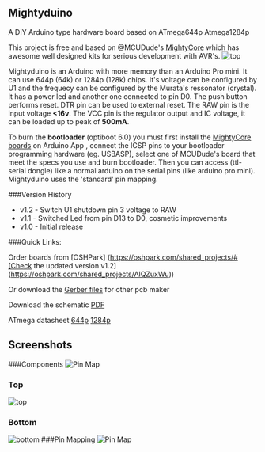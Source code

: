 ## Mightyduino
A DIY Arduino type hardware board based on ATmega644p Atmega1284p

This project is free and based on @MCUDude's [MightyCore](https://github.com/MCUdude/MightyCore) which has awesome well designed kits for serious development with AVR's.
![top](https://github.com/peekpt/mightyduino/raw/master/img/3dtop.png)

Mightyduino is an Arduino with more memory than an Arduino Pro mini. It can use 644p (64k) or 1284p (128k) chips. It's voltage can be configured by U1 and the frequecy can be configured by the Murata's ressonator (crystal).
It has a power led and another one connected to pin D0. The push button performs reset. DTR pin can be used to external reset. The RAW pin is the input voltage **<16v**. The VCC pin is the regulator output and IC voltage, it can be loaded up to peak of **500mA**.

To burn the **bootloader** (optiboot 6.0) you must first install the [MightyCore boards](https://github.com/MCUdude/MightyCore#how-to-install) on Arduino App  , connect the ICSP pins to your bootloader programming hardware (eg. USBASP), select one of MCUDude's board that meet the specs you use and burn bootloader.
Then you can access (ttl-serial dongle) like a normal arduino on the serial pins (like arduino pro mini). Mightyduino uses the 'standard' pin mapping.


###Version History
- v1.2 - Switch U1 shutdown pin 3 voltage to RAW
- v1.1 - Switched Led from pin D13 to D0, cosmetic improvements
- v1.0 - Initial release


###Quick Links:

Order boards from [OSHPark]
(https://oshpark.com/shared_projects/#[Check the updated version v1.2](https://oshpark.com/shared_projects/AlQZuxWu))

Or download the [Gerber files](https://github.com/peekpt/mightyduino/raw/master/gerber/gerbers.zip) for other pcb maker

Download the schematic [PDF](https://github.com/peekpt/mightyduino/blob/master/schematic.pdf)

ATmega datasheet [644p](http://www.atmel.com/images/doc2593.pdf) [1284p](http://www.atmel.com/images/doc8059.pdf)


## Screenshots

###Components
![Pin Map](https://github.com/peekpt/mightyduino/raw/master/img/components.png)
### Top
![top](https://github.com/peekpt/mightyduino/raw/master/img/3dtop.png)
### Bottom
![bottom](https://github.com/peekpt/mightyduino/raw/master/img/3dbottom.png)
###Pin Mapping
![Pin Map](https://github.com/peekpt/mightyduino/raw/master/img/atmega644p_standard_mapping.png)






